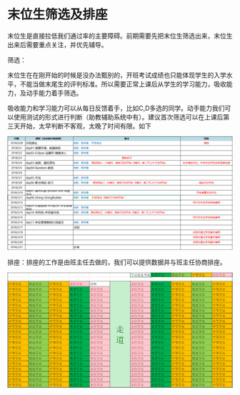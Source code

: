 # 末位生筛选及排座

末位生是直接拉低我们通过率的主要障碍。前期需要先把末位生筛选出来，末位生出来后需要重点关注，并优先辅导。

筛选：

末位生在在刚开始的时候是没办法甄别的，开班考试成绩也只能体现学生的入学水平，不能当做末尾生的评判标准。所以需要正常上课后从学生的学习能力，吸收能力，及动手能力着手筛选。

吸收能力和学习能力可以从每日反馈着手，比如C,D多选的同学。动手能力我们可以使用测试的形式进行判断（助教辅助系统中有）。建议首次筛选可以在上课后第三天开始，太早判断不客观，太晚了时间有限。如下

![](/assets/阶段考试.png)

排座：排座的工作是由班主任去做的，我们可以提供数据并与班主任协商排座。

![](/assets/座位1.png)

